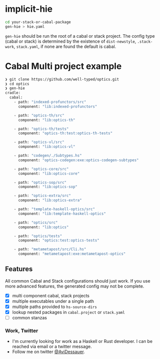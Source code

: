 # implicit-hie
```bash
cd your-stack-or-cabal-package
gen-hie > hie.yaml
```
`gen-hie` should be run the root of a cabal or stack project.
The config type (cabal or stack) is determined by the existence of
`dist-newstyle`, `.stack-work`, `stack.yaml`, if none are found the default is cabal.

# Cabal Multi project example
```bash
❯ git clone https://github.com/well-typed/optics.git
❯ cd optics
❯ gen-hie
cradle:
  cabal:
    - path: "indexed-profunctors/src"
      component: "lib:indexed-profunctors"

    - path: "optics-th/src"
      component: "lib:optics-th"

    - path: "optics-th/tests"
      component: "optics-th:test:optics-th-tests"

    - path: "optics-vl/src"
      component: "lib:optics-vl"

    - path: "codegen/./Subtypes.hs"
      component: "optics-codegen:exe:optics-codegen-subtypes"

    - path: "optics-core/src"
      component: "lib:optics-core"

    - path: "optics-sop/src"
      component: "lib:optics-sop"

    - path: "optics-extra/src"
      component: "lib:optics-extra"

    - path: "template-haskell-optics/src"
      component: "lib:template-haskell-optics"

    - path: "optics/src"
      component: "lib:optics"

    - path: "optics/tests"
      component: "optics:test:optics-tests"

    - path: "metametapost/src/Cli.hs"
      component: "metametapost:exe:metametapost-optics"

```

## Features

All common Cabal and Stack configurations should just work.
If you use more advanced features, the generated config may not be complete.

- [x] multi component cabal, stack projects
- [x] multiple executables under a single path
- [x] multiple paths provided to `hs-source-dirs`
- [x] lookup nested packages in `cabal.project` or `stack.yaml`
- [ ] common stanzas

### Work, Twitter
<!-- - If you value my contributions to Haskell tooling, FP oriented GC, or open source FP in general, please consider sponsoring me via Github. -->
- I'm currently looking for work as a Haskell or Rust developer. I can be reached via email or a twitter message.
- Follow me on twitter [@AviDessauer](https://twitter.com/AviDessauer).
